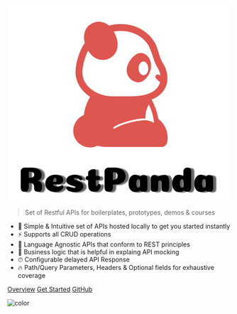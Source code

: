 <!-- <div class="restpanda-logo"> -->
<div class="logo"></div>
<!-- </div> -->

![logo](assets/images/restpanda_logo.png)

> Set of Restful APIs for boilerplates, prototypes, demos & courses
- 🚀 Simple & Intuitive set of APIs hosted locally to get you started instantly
- ⚡️️  Supports all CRUD operations
- 💎 Language Agnostic APIs that conform to REST principles
- 📼 Business logic that is helpful in explaing API mocking
- ⏱ Configurable delayed API Response
- 🔥 Path/Query Parameters, Headers & Optional fields for exhaustive coverage


<div class="buttons">
  <a href="#/Overview"><span>Overview</span></a>
  <a href="#/README"><span>Get Started</span></a>
  <a href="https://github.com/SimitTomar/RestPanda" target="_blank"><span>GitHub</span></a>
</div>

![color](#ffffff)